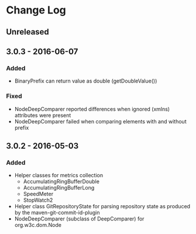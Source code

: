 # Change Log

## Unreleased

## 3.0.3 - 2016-06-07
### Added
- BinaryPrefix can return value as double (getDoubleValue())

### Fixed
- NodeDeepComparer reported differences when ignored (xmlns) attributes were 
  present
- NodeDeepComparer failed when comparing elements with and without prefix

## 3.0.2 - 2016-05-03
### Added
- Helper classes for metrics collection
  - AccumulatingRingBufferDouble
  - AccumulatingRingBufferLong
  - SpeedMeter
  - StopWatch2
- Helper class GitRepositoryState for parsing repository state as produced by 
  the maven-git-commit-id-plugin
- NodeDeepComparer (subclass of DeepComparer) for org.w3c.dom.Node
